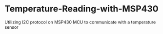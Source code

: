 # Temperature-Reading-with-MSP430
Utilizing I2C protocol on MSP430 MCU to communicate with a temperature sensor 



